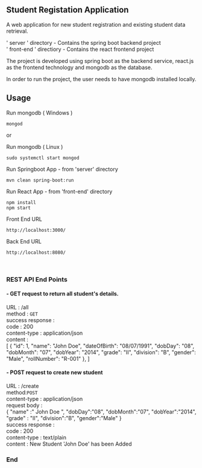 ## Student Registation Application


A web application for new student registration and existing student data retrieval. 


' server ' directory - Contains the spring boot backend project <br>
' front-end ' directiory - Contains the react frontend project

The project is developed using spring boot as the backend service, react.js as the frontend technology and mongodb as the database.

In order to run the project, the user needs to have mongodb installed locally.

## Usage

Run mongodb ( Windows )

	mongod

or <br>

Run mongodb ( Linux )

	sudo systemctl start mongod

Run Springboot App - from 'server' directory

	mvn clean spring-boot:run

Run React App - from 'front-end' directory

	npm install
	npm start

Front End URL

	http://localhost:3000/

Back End URL

	http://localhost:8080/


<br>

### REST API End Points <br>

#### - GET request to return all student's details.<br>

URL :  /all <br>
method : `GET` <br>
success response : <br>
code : 200 <br>
content-type : application/json <br>
content : <br>
		[
		  {
			"id": 1,
			"name": "John Doe",
			"dateOfBirth": "08/07/1991",
			"dobDay": "08",
			"dobMonth": "07",
			"dobYear": "2014",
			"grade": "II",
			"division": "B",
			"gender": "Male",
			"rollNumber": "R-001"
		  },
		  ]


#### - POST request to create new student <br>

URL : /create <br>
method:`POST` <br>
content-type : application/json <br>
request body : <br>
		{
			"name" :" John Doe ",
			"dobDay":"08",
			"dobMonth":"07",
			"dobYear":"2014",
			"grade" : "II",
			"division":"B",
			"gender":"Male"
		}<br>
success response  : <br>
    code : 200 <br>
    content-type : text/plain <br>
    content : New Student 'John Doe' has been Added <br>



### End

